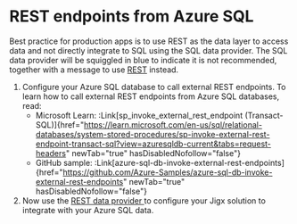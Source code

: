 # REST endpoints from Azure SQL

Best practice for production apps is to use REST as the data layer to access data and not directly integrate to SQL using the SQL data provider. The SQL data provider will be squiggled in blue to indicate it is not recommended, together with a message to use [REST](./../REST.md) instead.

1. Configure your Azure SQL database to call external REST endpoints.
   To learn how to call external REST endpoints from Azure SQL databases, read:
   - Microsoft Learn: :Link[sp\_invoke\_external\_rest\_endpoint (Transact-SQL)]{href="https://learn.microsoft.com/en-us/sql/relational-databases/system-stored-procedures/sp-invoke-external-rest-endpoint-transact-sql?view=azuresqldb-current&tabs=request-headers" newTab="true" hasDisabledNofollow="false"}
   - GitHub sample: :Link[azure-sql-db-invoke-external-rest-endpoints]{href="https://github.com/Azure-Samples/azure-sql-db-invoke-external-rest-endpoints" newTab="true" hasDisabledNofollow="false"}
2. Now use the [REST data provider ](./../REST.md) to configure your Jigx solution to integrate with your Azure SQL data.

